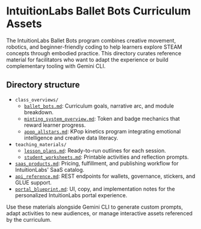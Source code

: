 # IntuitionLabs Ballet Bots Curriculum Assets

The IntuitionLabs Ballet Bots program combines creative movement, robotics, and beginner-friendly coding to help learners explore STEAM concepts through embodied practice. This directory curates reference material for facilitators who want to adapt the experience or build complementary tooling with Gemini CLI.

## Directory structure

- `class_overviews/`
  - [`ballet_bots.md`](./class_overviews/ballet_bots.md): Curriculum goals, narrative arc, and module breakdown.
  - [`minting_system_overview.md`](./class_overviews/minting_system_overview.md): Token and badge mechanics that reward learner progress.
  - [`apop_allstars.md`](./class_overviews/apop_allstars.md): KPop kinetics program integrating emotional intelligence and creative data literacy.
- `teaching_materials/`
  - [`lesson_plans.md`](./teaching_materials/lesson_plans.md): Ready-to-run outlines for each session.
  - [`student_worksheets.md`](./teaching_materials/student_worksheets.md): Printable activities and reflection prompts.
- [`saas_products.md`](./saas_products.md): Pricing, fulfillment, and publishing workflow for IntuitionLabs' SaaS catalog.
- [`api_reference.md`](./api_reference.md): REST endpoints for wallets, governance, stickers, and GLUE support.
- [`portal_blueprint.md`](./portal_blueprint.md): UI, copy, and implementation notes for the personalized IntuitionLabs portal experience.

Use these materials alongside Gemini CLI to generate custom prompts, adapt activities to new audiences, or manage interactive assets referenced by the curriculum.
